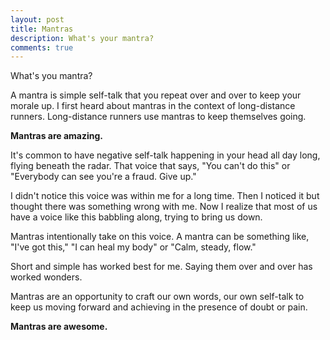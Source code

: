 ```yaml
---
layout: post
title: Mantras
description: What's your mantra?
comments: true
---
```

What's you mantra?

A mantra is simple self-talk that you repeat over and over to keep your morale up. I first heard about mantras in the context of long-distance runners.  Long-distance runners use mantras to keep themselves going.

**Mantras are amazing.**

It's common to have negative self-talk happening in your head all day long, flying beneath the radar. That voice that says, "You can't do this" or "Everybody can see you're a fraud. Give up."

I didn't notice this voice was within me for a long time.  Then I noticed it but thought there was something wrong with me.  Now I realize that most of us have a voice like this babbling along, trying to bring us down.

Mantras intentionally take on this voice.  A mantra can be something like, "I've got this,"  "I can heal my body"  or "Calm, steady, flow." 

Short and simple has worked best for me.  Saying them over and over has worked wonders.

Mantras are an opportunity to craft our own words, our own self-talk to keep us moving forward and achieving in the presence of doubt or pain.

**Mantras are awesome.**

